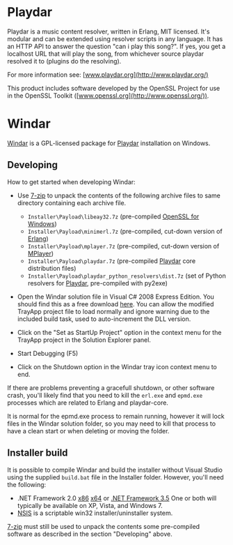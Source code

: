 Playdar
=======
Playdar is a music content resolver, written in Erlang, MIT licensed.
It's modular and can be extended using resolver scripts in any language.
It has an HTTP API to answer the question "can i play this song?".
If yes, you get a localhost URL that will play the song, from whichever
source playdar resolved it to (plugins do the resolving).

For more information see: [www.playdar.org](http://www.playdar.org/)

This product includes software developed by the OpenSSL Project for use in
the OpenSSL Toolkit ([www.openssl.org](http://www.openssl.org/)).

Windar
======
[Windar](http://windar.org/) is a GPL-licensed package for 
[Playdar](http://www.playdar.org/) installation on Windows.

Developing
----------
How to get started when developing Windar:

-   Use [7-zip](http://www.7-zip.org/) to unpack the contents of the following
    archive files to same directory containing each archive file. 

    -   `Installer\Payload\libeay32.7z`
        (pre-compiled [OpenSSL for Windows](http://gnuwin32.sourceforge.net/packages/openssl.htm))
    -   `Installer\Payload\minimerl.7z`
        (pre-compiled, cut-down version of [Erlang](http://www.erlang.org/))
    -   `Installer\Payload\mplayer.7z`
        (pre-compiled, cut-down version of [MPlayer](http://www.mplayerhq.hu/))
    -   `Installer\Payload\playdar.7z`
        (pre-compiled [Playdar](http://www.playdar.org/) core distribution files)
    -   `Installer\Payload\playdar_python_resolvers\dist.7z`
        (set of Python resolvers for [Playdar](http://www.playdar.org/), pre-compiled with py2exe)

-   Open the Windar solution file in Visual C# 2008 Express Edition. You should
    find this as a free download [here](http://www.microsoft.com/express/downloads/).
    You can allow the modified TrayApp project file to load normally and ignore
    warning due to the included build task, used to auto-increment the DLL version.

-   Click on the "Set as StartUp Project" option in the context menu for the
    TrayApp project in the Solution Explorer panel.

-   Start Debugging (F5)

-   Click on the Shutdown option in the Windar tray icon context menu to end.

If there are problems preventing a gracefull shutdown, or other software crash,
you'll likely find that you need to kill the `erl.exe` and `epmd.exe` processes
which are related to Erlang and playdar-core.

It is normal for the epmd.exe process to remain running, however it will lock
files in the Windar solution folder, so you may need to kill that process to
have a clean start or when deleting or moving the folder.

Installer build
---------------
It is possible to compile Windar and build the installer without Visual Studio
using the supplied `build.bat` file in the Installer folder. However, you'll
need the following:

-   .NET Framework 2.0
    [x86](http://www.microsoft.com/downloads/details.aspx?FamilyID=0856eacb-4362-4b0d-8edd-aab15c5e04f5&displaylang=en)
    [x64](http://www.microsoft.com/downloads/details.aspx?familyid=B44A0000-ACF8-4FA1-AFFB-40E78D788B00&displaylang=en)
    or [.NET Framework 3.5](http://www.microsoft.com/downloads/details.aspx?familyid=333325FD-AE52-4E35-B531-508D977D32A6&displaylang=en)
    One or both will typically be available on XP, Vista, and Windows 7.
-   [NSIS](http://nsis.sourceforge.net/Download) is a 
    scriptable win32 installer/uninstaller system.

[7-zip](http://www.7-zip.org/) must still be used to unpack the contents some
pre-compiled software as described in the section "Developing" above.
